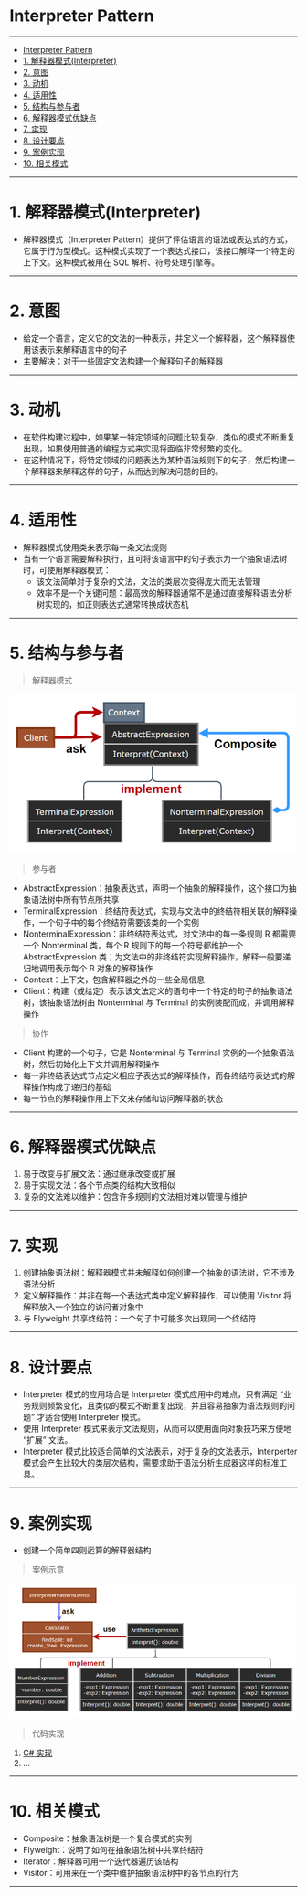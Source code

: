 # Interpreter Pattern

---

- [Interpreter Pattern](#interpreter-pattern)
- [1. 解释器模式(Interpreter)](#1-解释器模式interpreter)
- [2. 意图](#2-意图)
- [3. 动机](#3-动机)
- [4. 适用性](#4-适用性)
- [5. 结构与参与者](#5-结构与参与者)
- [6. 解释器模式优缺点](#6-解释器模式优缺点)
- [7. 实现](#7-实现)
- [8. 设计要点](#8-设计要点)
- [9. 案例实现](#9-案例实现)
- [10. 相关模式](#10-相关模式)

---
# 1. 解释器模式(Interpreter)

- 解释器模式（Interpreter Pattern）提供了评估语言的语法或表达式的方式，它属于行为型模式。这种模式实现了一个表达式接口，该接口解释一个特定的上下文。这种模式被用在 SQL 解析、符号处理引擎等。

---
# 2. 意图

- 给定一个语言，定义它的文法的一种表示，并定义一个解释器，这个解释器使用该表示来解释语言中的句子
- 主要解决：对于一些固定文法构建一个解释句子的解释器

---
# 3. 动机

- 在软件构建过程中，如果某一特定领域的问题比较复杂，类似的模式不断重复出现，如果使用普通的编程方式来实现将面临非常频繁的变化。
- 在这种情况下，将特定领域的问题表达为某种语法规则下的句子，然后构建一个解释器来解释这样的句子，从而达到解决问题的目的。

---
# 4. 适用性

- 解释器模式使用类来表示每一条文法规则
- 当有一个语言需要解释执行，且可将该语言中的句子表示为一个抽象语法树时，可使用解释器模式：
  - 该文法简单对于复杂的文法，文法的类层次变得庞大而无法管理
  - 效率不是一个关键问题：最高效的解释器通常不是通过直接解释语法分析树实现的，如正则表达式通常转换成状态机

---
# 5. 结构与参与者

> 解释器模式

  ![解释器模式](img/解释器模式设计.png)

> 参与者

- AbstractExpression：抽象表达式，声明一个抽象的解释操作，这个接口为抽象语法树中所有节点所共享
- TerminalExpression：终结符表达式，实现与文法中的终结符相关联的解释操作，一个句子中的每个终结符需要该类的一个实例
- NonterminalExpression：非终结符表达式，对文法中的每一条规则 R 都需要一个 Nonterminal 类，每个 R 规则下的每一个符号都维护一个 AbstractExpression 类；为文法中的非终结符实现解释操作，解释一般要递归地调用表示每个 R 对象的解释操作
- Context：上下文，包含解释器之外的一些全局信息
- Client：构建（或给定）表示该文法定义的语句中一个特定的句子的抽象语法树，该抽象语法树由 Nonterminal 与 Terminal 的实例装配而成，并调用解释操作

> 协作

- Client 构建的一个句子，它是 Nonterminal 与 Terminal 实例的一个抽象语法树，然后初始化上下文并调用解释操作
- 每一非终结表达式节点定义相应子表达式的解释操作，而各终结符表达式的解释操作构成了递归的基础
- 每一节点的解释操作用上下文来存储和访问解释器的状态

---
# 6. 解释器模式优缺点

1. 易于改变与扩展文法：通过继承改变或扩展
2. 易于实现文法：各个节点类的结构大致相似
3. 复杂的文法难以维护：包含许多规则的文法相对难以管理与维护

---
# 7. 实现

1. 创建抽象语法树：解释器模式并未解释如何创建一个抽象的语法树，它不涉及语法分析
2. 定义解释操作：并非在每一个表达式类中定义解释操作，可以使用 Visitor 将解释放入一个独立的访问者对象中
3. 与 Flyweight 共享终结符：一个句子中可能多次出现同一个终结符

---
# 8. 设计要点

- Interpreter 模式的应用场合是 Interpreter 模式应用中的难点，只有满足 “业务规则频繁变化，且类似的模式不断重复出现，并且容易抽象为语法规则的问题” 才适合使用 Interpreter 模式。
- 使用 Interpreter 模式来表示文法规则，从而可以使用面向对象技巧来方便地 “扩展” 文法。
- Interpreter 模式比较适合简单的文法表示，对于复杂的文法表示，Interperter 模式会产生比较大的类层次结构，需要求助于语法分析生成器这样的标准工具。

---
# 9. 案例实现

- 创建一个简单四则运算的解释器结构

> 案例示意

  ![案例](img/解释器模式案例.png)

> 代码实现

1. [C# 实现](/【设计模式】程序参考/DesignPatterns%20For%20CSharp/Behavioral%20Patterns/Interpreter/AbstractExpression.cs)
2. ...

---
# 10. 相关模式

- Composite：抽象语法树是一个复合模式的实例
- Flyweight：说明了如何在抽象语法树中共享终结符
- Iterator：解释器可用一个迭代器遍历该结构
- Visitor：可用来在一个类中维护抽象语法树中的各节点的行为

---